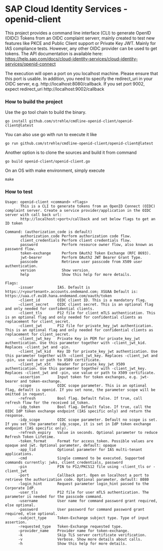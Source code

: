  # SAP Cloud Identity Services - openid-client
 
This project provides a command line interface (CLI) to generate OpenID (OIDC) Tokens from an OIDC complaint serverr, mainly created to test new features like PKCE and Public Client support or Private Key JWT. Mainly for IAS compliance tests. However, any other OIDC provider can be used to get tokens.
The API documentation is available here: https://help.sap.com/docs/cloud-identity-services/cloud-identity-services/openid-connect  

The execution will open a port on you localhost machine. Please ensure that this port is usable. In addition, you need to specify the redirect_uri in your OIDC server,
e.g. http://localhost:8080/callback. If you set port 9002, expect redirect_uri http://localhost:9002/callback

### How to build the project

Use the go tool chain to build the binary.
```text
go install github.com/strehle/cmdline-openid-client/openid-client@latest
```

You can also use go with run to execute it like
```text
go run github.com/strehle/cmdline-openid-client/openid-client@latest
```

Another option is to clone the sources and build it from command 
```text
go build openid-client/openid-client.go
```
On an OS with make environment, simply execute
```text
make
```
### How to test
```text
Usage: openid-client <command> <flags>
       This is a CLI to generate tokens from an OpenID Connect (OIDC) complaint server. Create a service provider/application in the OIDC server with call back url:
       http://localhost:<port>/callback and set below flags to get an ID token

Command: (authorization_code is default)
       authorization_code Perform authorization code flow.
       client_credentials Perform client credentials flow.
       password           Perform resource owner flow, also known as password flow.
       token-exchange     Perform OAuth2 Token Exchange (RFC 8693).
       jwt-bearer         Perform OAuth2 JWT Bearer Grant Type.
       passcode           Retrieve user passcode from X509 user authentication.
       version            Show version.
       help               Show this help for more details.

Flags:
      -issuer           IAS. Default is https://<yourtenant>.accounts.ondemand.com; XSUAA Default is: https://uaa.cf.eu10.hana.ondemand.com/oauth/token
      -client_id        OIDC client ID. This is a mandatory flag.
      -client_secret    OIDC client secret. This is an optional flag and only needed for confidential clients.
      -client_tls       P12 file for client mTLS authentication. This is an optional flag and only needed for confidential clients as replacement for client_secret.
      -client_jwt       P12 file for private_key_jwt authentication. This is an optional flag and only needed for confidential clients as replacement for client_secret.
      -client_jwt_key   Private Key in PEM for private_key_jwt authentication. Use this parameter together with -client_jwt_kid. Replaces -client_jwt and -pin.
      -client_jwt_kid   Key ID for private_key_jwt authentication. Use this parameter together with -client_jwt_key. Replaces -client_jwt and -pin, use value or path to X509 certificate.
      -client_jwt_x5t   Header for private_key_jwt X509 authentication. Use this parameter together with -client_jwt_key. Replaces -client_jwt and -pin, use value or path to X509 certificate.
      -assertion        Input token for token exchanges, e.g. jwt-bearer and token-exchange.
      -scope            OIDC scope parameter. This is an optional flag, default is openid. If you set none, the parameter scope will be omitted in request.
      -refresh          Bool flag. Default false. If true, call refresh flow for the received id_token.
      -idp_token        Bool flag. Default false. If true, call the OIDC IdP token exchange endpoint (IAS specific only) and return the response.
      -idp_scope        OIDC scope parameter. Default no scope is set. If you set the parameter idp_scope, it is set in IdP token exchange endpoint (IAS specific only).
      -refresh_expiry   Value in seconds. Optional parameter to reduce Refresh Token Lifetime.
      -token_format     Format for access_token. Possible values are opaque and jwt. Optional parameter, default: opaque
      -app_tid          Optional parameter for IAS multi-tenant applications.
      -cmd              Single command to be executed. Supported commands currently: jwks, client_credentials, password
      -pin              PIN to P12/PKCS12 file using -client_tls or -client_jwt
      -port             Callback port. Open on localhost a port to retrieve the authorization code. Optional parameter, default: 8080
      -login_hint       Request parameter login_hint passed to the Corporate IdP.
      -user_tls         P12 file for user mTLS authentication. The parameter is needed for the passcode command.
      -username         User name for command password grant required, else optional.
      -password         User password for command password grant required, else optional.
      -subject_type     Token-Exchange subject type. Type of input assertion.
      -requested_type   Token-Exchange requested type.
      -provider_name    Provider name for token-exchange.
      -k                Skip TLS server certificate verification.
      -v                Verbose. Show more details about calls.
      -h                Show this help for more details.
```
